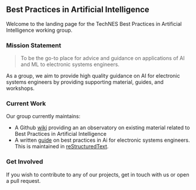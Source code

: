 ## Best Practices in Artificial Intelligence 

Welcome to the landing page for the TechNES Best Practices in Artificial Intelligence working group.

### Mission Statement

> To be the go-to place for advice and guidance on applications of AI and ML to electronic systems engineers.

As a group, we aim to provide high quality guidance on AI for electronic systems engineers by providing supporting material, guides, and workshops.

### Current Work
Our group currently maintains:
  - A Github [wiki](https://github.com/TechNES-UK/ai-observatory/wiki) providing an an observatory on existing material related to Best Practices in Artificial Intelligence
  - A written [guide](https://github.com/TechNES-UK/best_practice_for_ai) on best practices in Ai for electronic systems engineers. This is maintained in [reStructuredText](https://docutils.sourceforge.io/rst.html).

### Get Involved
If you wish to contribute to any of our projects, get in touch with us or open a pull request.

